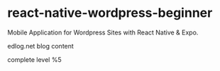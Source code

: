 # react-native-wordpress-beginner
Mobile Application for Wordpress Sites with React Native &amp; Expo.

edlog.net blog content

complete level %5
